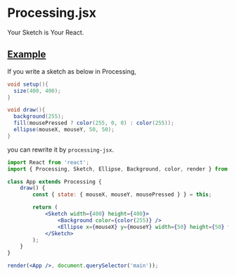 # Processing.jsx

Your Sketch is Your React.

## [Example](https://mimorisuzuko.github.io/processing-jsx)

If you write a sketch as below in Processing, 

```java
void setup(){
  size(400, 400);
}

void draw(){
  background(255);
  fill(mousePressed ? color(255, 0, 0) : color(255));
  ellipse(mouseX, mouseY, 50, 50);
}
```

you can rewrite it by `processing-jsx`.

```jsx
import React from 'react';
import { Processing, Sketch, Ellipse, Background, color, render } from './processing';

class App extends Processing {
	draw() {
		const { state: { mouseX, mouseY, mousePressed } } = this;

		return (
			<Sketch width={400} height={400}>
				<Background color={color(255)} />
				<Ellipse x={mouseX} y={mouseY} width={50} height={50} fill={mousePressed ? color(255, 0, 0) : color(255)} />
			</Sketch>
		);
	}
}

render(<App />, document.querySelector('main'));
```
